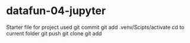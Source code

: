 # datafun-04-jupyter
Starter file for project
used git commit
git add
.venv/Scipts/activate
cd to current folder
git push
git clone
git add

